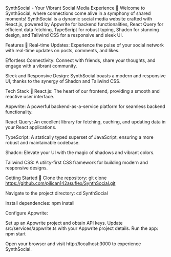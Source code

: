 SynthSocial - Your Vibrant Social Media Experience 🚀
Welcome to SynthSocial, where connections come alive in a symphony of shared moments! SynthSocial is a dynamic social media website crafted with React.js, powered by Appwrite for backend functionalities, React Query for efficient data fetching, TypeScript for robust typing, Shadcn for stunning design, and Tailwind CSS for a responsive and sleek UI.

Features 🌟
Real-time Updates: Experience the pulse of your social network with real-time updates on posts, comments, and likes.

Effortless Connectivity: Connect with friends, share your thoughts, and engage with a vibrant community.

Sleek and Responsive Design: SynthSocial boasts a modern and responsive UI, thanks to the synergy of Shadcn and Tailwind CSS.

Tech Stack 🚀
React.js: The heart of our frontend, providing a smooth and reactive user interface.

Appwrite: A powerful backend-as-a-service platform for seamless backend functionality.

React Query: An excellent library for fetching, caching, and updating data in your React applications.

TypeScript: A statically typed superset of JavaScript, ensuring a more robust and maintainable codebase.

Shadcn: Elevate your UI with the magic of shadows and vibrant colors.

Tailwind CSS: A utility-first CSS framework for building modern and responsive designs.

Getting Started 🚀
Clone the repository: git clone https://github.com/pilican142asuflex/SynthSocial.git

Navigate to the project directory: cd SynthSocial

Install dependencies: npm install

Configure Appwrite:

Set up an Appwrite project and obtain API keys.
Update src/services/appwrite.ts with your Appwrite project details.
Run the app: npm start

Open your browser and visit http://localhost:3000 to experience SynthSocial.
